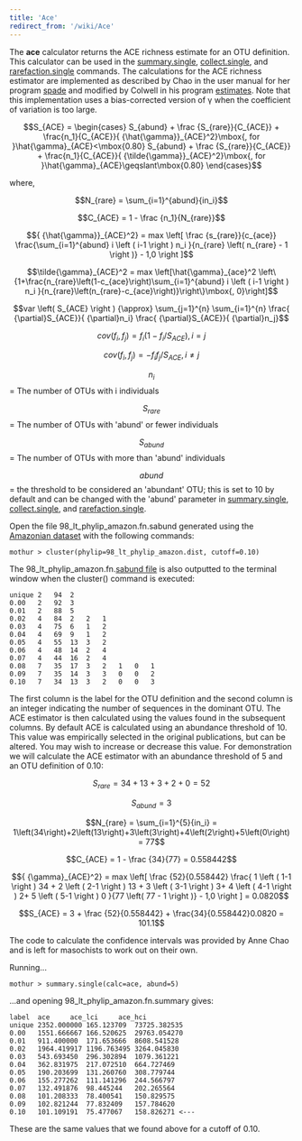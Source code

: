 ```yaml
---
title: 'Ace'
redirect_from: '/wiki/Ace'
---
```

The **ace** calculator returns the ACE richness estimate
for an OTU definition. This calculator can be used in the
[summary.single](summary.single),
[collect.single](collect.single), and
[rarefaction.single](rarefaction.single) commands. The
calculations for the ACE richness estimator are implemented as described
by Chao in the user manual for her program
[spade](https://chao.stat.nthu.edu.tw/SPADE_UserGuide.pdf) and modified
by Colwell in his program
[estimates](https://viceroy.eeb.uconn.edu/estimates). Note that this
implementation uses a bias-corrected version of γ when the coefficient
of variation is too large.

$$S_{ACE} = \begin{cases}
    S_{abund} + \frac {S_{rare}}{C_{ACE}} + \frac{n_1}{C_{ACE}}{ {\hat{\gamma}}_{ACE}^2}\mbox{, for }\hat{\gamma}_{ACE}<\mbox{0.80} 
    S_{abund} + \frac {S_{rare}}{C_{ACE}} + \frac{n_1}{C_{ACE}}{ {\tilde{\gamma}}_{ACE}^2}\mbox{, for }\hat{\gamma}_{ACE}\geqslant\mbox{0.80}
\end{cases}$$

where,

$$N_{rare} = \sum_{i=1}^{abund}{in_i}$$

$$C_{ACE} = 1 - \frac {n_1}{N_{rare}}$$

$${ {\hat{\gamma}}_{ACE}^2} = max \left[ \frac {s_{rare}}{c_{ace}} \frac{\sum_{i=1}^{abund} i \left ( i-1 \right ) n_i }{n_{rare} \left( n_{rare} - 1 \right )} - 1,0 \right ]$$

$$\tilde{\gamma}_{ACE}^2 = max \left[\hat{\gamma}_{ace}^2 \left\{1+\frac{n_{rare}\left(1-c_{ace}\right)\sum_{i=1}^{abund} i \left ( i-1 \right ) n_i }{n_{rare}\left(n_{rare}-c_{ace}\right)}\right\}\mbox{, 0}\right]$$

$$var \left( S_{ACE} \right ) {\approx} \sum_{j=1}^{n} \sum_{i=1}^{n} \frac{ {\partial}S_{ACE}}{ {\partial}n_i} \frac{ {\partial}S_{ACE}}{ {\partial}n_j}$$

$$cov \left( f_i, f_j \right) = f_i \left(1-f_i / S_{ACE} \right ), i = j$$

$$cov\left ( f_i, f_j \right) = -f_i f_j / {S_{ACE}}, i\ne j$$

$$n_{i}$$ = The number of OTUs with i individuals

$$S_{rare}$$ = The number of OTUs with \'abund\' or fewer individuals

$$S_{abund}$$ = The number of OTUs with more than \'abund\' individuals

$$abund$$ = the threshold to be considered an \'abundant\' OTU; this is
set to 10 by default and can be changed with the \'abund\' parameter in
[ summary.single](summary.single#The_abund_option), [
collect.single](collect.single%27s_curves#The_abund_option),
and [
rarefaction.single](rarefaction.single#The_abund_option).

Open the file 98\_lt\_phylip\_amazon.fn.sabund generated using the [
Amazonian dataset](https://mothur.s3.us-east-2.amazonaws.com/wiki/amazondata.zip) with the following
commands:

    mothur > cluster(phylip=98_lt_phylip_amazon.dist, cutoff=0.10)

The 98\_lt\_phylip\_amazon.fn.[sabund file](sabund_file) is
also outputted to the terminal window when the cluster() command is
executed:

    unique 2   94  2   
    0.00   2   92  3   
    0.01   2   88  5   
    0.02   4   84  2   2   1   
    0.03   4   75  6   1   2   
    0.04   4   69  9   1   2   
    0.05   4   55  13  3   2   
    0.06   4   48  14  2   4   
    0.07   4   44  16  2   4   
    0.08   7   35  17  3   2   1   0   1   
    0.09   7   35  14  3   3   0   0   2   
    0.10   7   34  13  3   2   0   0   3   

The first column is the label for the OTU definition and the second
column is an integer indicating the number of sequences in the dominant
OTU. The ACE estimator is then calculated using the values found in the
subsequent columns. By default ACE is calculated using an abundance
threshold of 10. This value was empirically selected in the original
publications, but can be altered. You may wish to increase or decrease
this value. For demonstration we will calculate the ACE estimator with
an abundance threshold of 5 and an OTU definition of 0.10:

$$S_{rare} = 34 + 13+3+2+0 =52$$

$$S_{abund} = 3$$

$$N_{rare} = \sum_{i=1}^{5}{in_i} = 1\left(34\right)+2\left(13\right)+3\left(3\right)+4\left(2\right)+5\left(0\right) = 77$$

$$C_{ACE} = 1 - \frac {34}{77} = 0.558442$$

$${ {\gamma}_{ACE}^2} = max \left[ \frac {52}{0.558442} \frac{ 1 \left ( 1-1 \right ) 34 + 2 \left ( 2-1 \right ) 13 + 3 \left ( 3-1 \right ) 3+ 4 \left ( 4-1 \right ) 2+ 5 \left ( 5-1 \right ) 0 }{77 \left( 77 - 1 \right )} - 1,0 \right ] = 0.0820$$

$$S_{ACE} = 3 + \frac {52}{0.558442} + \frac{34}{0.558442}0.0820 = 101.1$$

The code to calculate the confidence intervals was provided by Anne Chao
and is left for masochists to work out on their own.

Running\...

    mothur > summary.single(calc=ace, abund=5)

\...and opening 98\_lt\_phylip\_amazon.fn.summary gives:

    label  ace     ace_lci     ace_hci
    unique 2352.000000 165.123709  73725.382535
    0.00   1551.666667 166.520625  29763.054270
    0.01   911.400000  171.653666  8608.541528
    0.02   1964.419917 1196.763495 3264.045830
    0.03   543.693450  296.302894  1079.361221
    0.04   362.831975  217.072510  664.727469
    0.05   190.203699  131.260760  308.779744
    0.06   155.277262  111.141296  244.566797
    0.07   132.491876  98.445244   202.265564
    0.08   101.208333  78.400541   150.829575
    0.09   102.821244  77.832409   157.784620
    0.10   101.109191  75.477067   158.826271 <---

These are the same values that we found above for a cutoff of 0.10.
